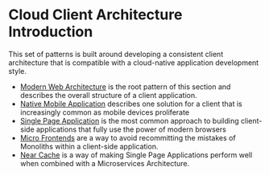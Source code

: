 # Cloud Client Architecture Introduction

This set of patterns is built around developing a consistent client architecture that is compatible with a cloud-native application development style.

+ [Modern Web Architecture](Modern-Web-Architecture.md) is the root pattern of this section and describes the overall structure of a client application.
+ [Native Mobile Application](Native-Mobile-Application.md) describes one solution for a client that is increasingly common as mobile devices proliferate
+ [Single Page Application](Single-Page-Application.md) is the most common approach to building client-side applications that fully use the power of modern browsers
+ [Micro Frontends](micro-frontends.md) are a way to avoid recommitting the mistakes of Monoliths within a client-side application.
+ [Near Cache](Near-Cache.md) is a way of making Single Page Applications perform well when combined with a Microservices Architecture.
